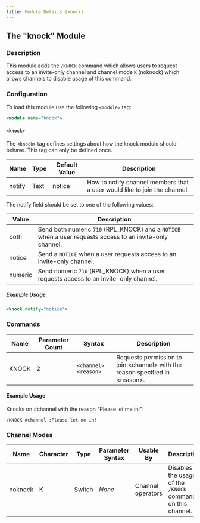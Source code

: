 ```yaml
---
title: Module Details (knock)
---
```


## The "knock" Module

### Description

This module adds the `/KNOCK` command which allows users to request access to an invite-only channel and channel mode `K` (noknock) which allows channels to disable usage of this command.

### Configuration

To load this module use the following `<module>` tag:

```xml
<module name="knock">
```

#### `<knock>`

The `<knock>` tag defines settings about how the knock module should behave. This tag can only be defined once.

Name   | Type | Default Value | Description
------ | ---- | ------------- | -----------
notify | Text | notice        | How to notify channel members that a user would like to join the channel.

The notify field should be set to one of the following values:

Value   | Description
------- | -----------
both    | Send both numeric `710` (RPL_KNOCK) and a `NOTICE` when a user requests access to an invite-only channel.
notice  | Send a `NOTICE` when a user requests access to an invite-only channel.
numeric | Send numeric `710` (RPL_KNOCK) when a user requests access to an invite-only channel.

##### Example Usage

```xml
<knock notify="notice">
```

### Commands

Name  | Parameter Count | Syntax               | Description
----- | --------------- | -------------------- | -----------
KNOCK | 2               | `<channel> <reason>` | Requests permission to join &lt;channel&gt; with the reason specified in &lt;reason&gt;.

#### Example Usage

Knocks on #channel with the reason "Please let me in!":

```plaintext
/KNOCK #channel :Please let me in!
```

### Channel Modes

Name    | Character | Type   | Parameter Syntax | Usable By         | Description
------- | --------- | ------ | ---------------- | ----------------- | -----------
noknock | K         | Switch | *None*           | Channel operators | Disables the usage of the `/KNOCK` command on this channel.
